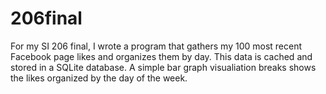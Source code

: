 # 206final

For my SI 206 final, I wrote a program that gathers my 100 most recent Facebook page likes and organizes them by day. This data is cached and stored in a SQLite database. A simple bar graph visualiation breaks shows the likes organized by the day of the week.
